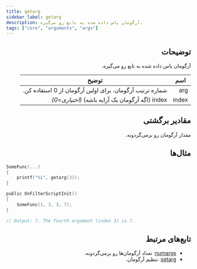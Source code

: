 ```yaml
---
title: getarg
sidebar_label: getarg
description: آرگومان پاس داده شده به تابع رو می‌گیره.
tags: ["core", "arguments", "args"]
---
```


<div dir="rtl" style={{ textAlign: "right" }}>

<LowercaseNote />

## توضیحات

آرگومان پاس داده شده به تابع رو می‌گیره.

| اسم   | توضیح                                                      |
| ----- | --------------------------------------------------------- |
| arg   | شماره ترتیب آرگومان. برای اولین آرگومان از 0 استفاده کن.     |
| index | index (اگه آرگومان یک آرایه باشه) *(اختیاری=0)*              |

## مقادیر برگشتی

مقدار آرگومان رو برمی‌گردونه.

## مثال‌ها

</div>

```c
SomeFunc(...)
{
    printf("%i", getarg(3));
}

public OnFilterScriptInit()
{
    SomeFunc(1, 3, 3, 7);
}

// Output: 7. The fourth argument (index 3) is 7.
```

<div dir="rtl" style={{ textAlign: "right" }}>

## تابع‌های مرتبط

- [numargs](numargs): تعداد آرگومان‌ها رو برمی‌گردونه.
- [setarg](setarg): تنظیم آرگومان.

</div>